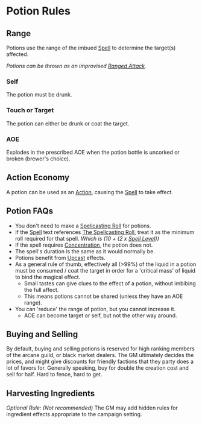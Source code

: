 # Potion Rules

## Range

Potions use the range of the imbued [Spell](../Spellcasting/Spells.md) to determine the target(s) affected.

*Potions can be thrown as an improvised [Ranged Attack](../../Game%20Procedures/Ranged%20Attack.md).*

### Self

The potion must be drunk.

### Touch or Target

The potion can either be drunk or coat the target.

### AOE

Explodes in the prescribed AOE when the potion bottle is uncorked or broken (brewer's choice).

## Action Economy

A potion can be used as an [Action](../../Game%20Procedures/Action.md), causing the [Spell](../Spellcasting/Spells.md) to take effect.

## Potion FAQs

- You don't need to make a [Spellcasting Roll](../Spellcasting/Spellcasting.md#The%20Spellcasting%20Roll) for potions.
- If the [Spell](../Spellcasting/Spells.md) text references [The Spellcasting Roll](../Spellcasting/Spellcasting.md#The%20Spellcasting%20Roll), treat it as the minimum roll required for that spell. *Which is (10 + (2 x [Spell Level](../Spells/Spell%20Level.md)))*
- If the spell requires [Concentration](../Spellcasting/Concentration.md), the potion does not.
- The spell's duration is the same as it would normally be.
- Potions benefit from [Upcast](../Spellcasting/Spellcasting.md#Upcast) effects.
- As a general rule of thumb, effectively all (>99%) of the liquid in a potion must be consumed / coat the target in order for a 'critical mass' of liquid to bind the magical effect.
	- Small tastes can give clues to the effect of a potion, without imbibing the full affect.
	- This means potions cannot be shared (unless they have an AOE range).
- You can 'reduce' the range of potion, but you cannot increase it.
	- AOE can become target or self, but not the other way around.

## Buying and Selling

By default, buying and selling potions is reserved for high ranking members of the arcane guild, or black market dealers. The GM ultimately decides the prices, and might give discounts for friendly factions that they party does a lot of favors for. Generally speaking, buy for double the creation cost and sell for half. Hard to fence, hard to get.

## Harvesting Ingredients

*Optional Rule: (Not recommended)*
The GM may add hidden rules for ingredient effects appropriate to the campaign setting.
